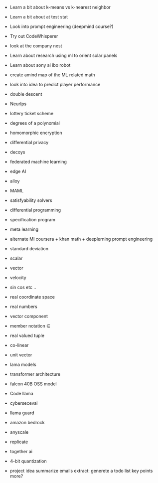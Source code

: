 - Learn a bit about k-means vs k-nearest neighbor
- Learn a bit about at test stat
- Look into prompt engineering (deepmind course?)
- Try out CodeWhisperer
- look at the company nest
- Learn about research using ml to orient solar panels
- Learn about sony ai ibo robot
- create amind map of the ML related math 
- look into idea to predict player performance 
- double descent
- NeurIps
- lottery ticket scheme
- degrees of a polynomial
- homomorphic encryption
- differential privacy
- decoys
- federated machine learning
- edge AI
- alloy
- MAML
- satisfyability solvers
- differential programming
- specification program
- meta learning

- alternate Ml coursera + khan math + deeplerning prompt engineering

- standard deviation
- scalar 
- vector 
- velocity
- sin cos etc .. 
- real coordinate space
- real numbers
- vector component
- member notation ∈ 
- real valued tuple
- co-linear
- unit vector

- lama models
- transformer architecture
- falcon 40B OSS model
- Code llama
- cyberseceval
- llama guard
- amazon bedrock
- anyscale
- replicate
- together ai
- 4-bit quantization

- project idea summarize emails extract:
    generete a todo list 
    key points
    more?